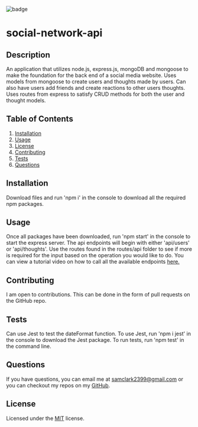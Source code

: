 

  <img src="https://img.shields.io/badge/license-MIT-blue" alt="badge"></img>
  
# social-network-api

## Description
An application that utilizes node.js, express.js, mongoDB and mongoose to make the foundation for the back end of a social media  website. Uses models from mongoose to create users and thoughts made by users. Can also have users add friends and create reactions to other users thoughts. Uses routes from express to satisfy CRUD methods for both the user and thought models.
## Table of Contents
1. [Installation](#installation)
2. [Usage](#usage)
3. [License](#license)
4. [Contributing](#contributing)
5. [Tests](#tests)
6. [Questions](#questions)

## Installation
Download files and run 'npm i' in the console to download all the required npm packages.

## Usage
Once all packages have been downloaded, run 'npm start' in the console to start the express server. The api endpoints will begin with either 'api/users' or 'api/thoughts'. Use the routes found in the routes/api folder to see if more is required for the input based on the operation you would like to do. You can view a tutorial video on how to call all the available endpoints <a href='https://drive.google.com/file/d/1c2ib8BUolWgmfQ1GAxTq9jsGr6F2ojcq/view' target='_blank'>here.</a>  

## Contributing
I am open to contributions. This can be done in the form of pull requests on the GitHub repo.

## Tests
Can use Jest to test the dateFormat function. To use Jest, run 'npm i jest' in the console to download the Jest package. To run tests, run 'npm test' in the command line. 

## Questions
If you have questions, you can email me at samclark2399@gmail.com or you can checkout my repos
on my <a href=https://github.com/Sam-Clark1>GitHub</a>.


  ## License
  Licensed under the 
  <a href=https://github.com/microsoft/vscode/blob/main/LICENSE.txt>MIT</a>
   license.
  


